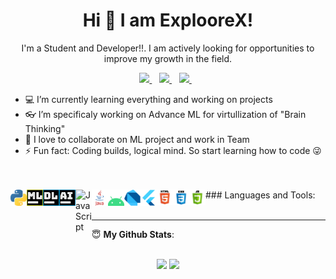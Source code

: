 <H1 align='center'>Hi 👋 I am ExplooreX!</H1>
<p align='center'>I'm a Student and Developer!!. I am actively looking for opportunities to improve my growth in the field.</p>

<p align='center'>
<a href="https://twitter.com/woinbo">
  <img src="https://img.shields.io/badge/twitter-%231DA1F2.svg?&style=for-the-badge&logo=twitter&logoColor=white" />
</a>&nbsp;&nbsp;
<a href="mailto:ankit.sagar.me@gmail.com">
  <img src="https://img.shields.io/badge/email-%23D14836.svg?&style=for-the-badge&logo=gmail&logoColor=white" />
</a>&nbsp;&nbsp;
<a href="https://www.linkedin.com/in/woinbo/">
  <img src="https://img.shields.io/badge/linkedin-%230077B5.svg?&style=for-the-badge&logo=linkedin&logoColor=white" />
</a>&nbsp;&nbsp;

</p>

- 💻 I’m currently learning everything and working on projects
- 👓 I’m specificaly working on Advance ML for virtullization of "Brain Thinking"
- 🤝 I love to collaborate on ML project and work in Team
- ⚡ Fun fact: Coding builds, logical mind. So start learning how to code 😜


<br />
<br />
### Languages and Tools:

<img align="left" alt="Python" width="26px" src="https://raw.githubusercontent.com/8Bit1Byte/8Bit1Byte/master/Images/python.png" />
<img align="left" alt="JavaScript" width="26px" src="https://raw.githubusercontent.com/8Bit1Byte/8Bit1Byte/master/Images/ml.png" />
<img align="left" alt="JavaScript" width="26px" src="https://raw.githubusercontent.com/8Bit1Byte/8Bit1Byte/master/Images/dl.png" />
<img align="left" alt="JavaScript" width="26px" src="https://raw.githubusercontent.com/8Bit1Byte/8Bit1Byte/master/Images/ai.png" />
<img align="left" alt="JavaScript" width="26px" src="https://raw.githubusercontent.com/8Bit1Byte/8Bit1Byte/master/Images/ds.png" />
<img align="left" alt="Java" width="26px" src="https://raw.githubusercontent.com/8Bit1Byte/8Bit1Byte/master/Images/java.png" />
<img align="left" alt="Android" width="26px" src="https://raw.githubusercontent.com/8Bit1Byte/8Bit1Byte/master/Images/android.png" />
<img align="left" alt="Dart" width="26px" src="https://raw.githubusercontent.com/8Bit1Byte/8Bit1Byte/master/Images/dart.png" />
<img align="left" alt="Flutter" width="26px" src="https://raw.githubusercontent.com/8Bit1Byte/8Bit1Byte/master/Images/flutter.png" />
<img align="left" alt="HTML" width="26px" src="https://raw.githubusercontent.com/8Bit1Byte/8Bit1Byte/master/Images/html.png" />
<img align="left" alt="Css" width="26px" src="https://raw.githubusercontent.com/8Bit1Byte/8Bit1Byte/master/Images/css.png" />
<img align="left" alt="JavaScript" width="26px" src="https://raw.githubusercontent.com/8Bit1Byte/8Bit1Byte/master/Images/javascript.png" />
<br />
<br />

---


 <summary> 😇 <b>My Github Stats</b>: </summary>
<br>
<p align = "center">
  <img src = "https://github-readme-stats.vercel.app/api?username=woinbo&show_icons=true&theme=tokyonight&line_height=33">
  <img src = "https://github-readme-stats.vercel.app/api/top-langs/?username=woinbo&hide=css,java,html&theme=tokyonight">
</p>